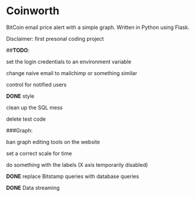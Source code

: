 # Coinworth
BitCoin email price alert with a simple graph. Written in Python using Flask.

Disclaimer: first presonal coding project

##**TODO**:

set the login credentials to an environment variable

change naive email to mailchimp or something similar

control for notified users

**DONE** style 

clean up the SQL mess

delete test code

###Graph:

ban graph editing tools on the website

set a correct scale for time

do something with the labels (X axis temporarily disabled)

**DONE** replace Bitstamp queries with database queries

**DONE** Data streaming





